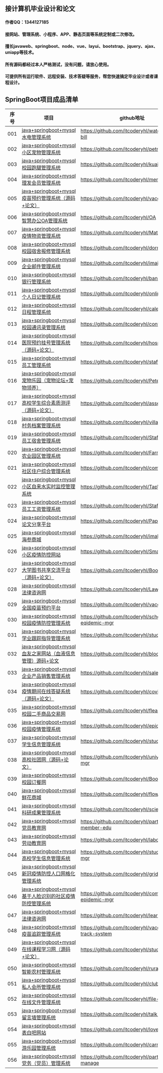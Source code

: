 ## 接计算机毕业设计和论文

#### 作者QQ：1344127185
#### 接网站、管理系统、小程序、APP、静态页面等系统定制或二次修改。
#### 擅长javaweb、springboot、node、vue、layui、bootstrap、jquery、ajax、uniapp等技术。
#### 所有源码都经过本人严格测试，没有问题，请放心使用。
#### 可提供所有运行软件、远程安装、技术答疑等服务，帮您快速搞定毕业设计或者课程设计。

## SpringBoot项目成品清单

| 序号 | 项目                                                         | github地址                                           |
| ---- | ------------------------------------------------------------ | ---------------------------------------------------- |
| 001  | [java+springboot+mysql水电管理系统](http://www.xiaoniucr.com/project/view/526.html) | https://github.com/itcoderyhl/water-elec-bill        |
| 002  | [java+springboot+mysql小区宠物管理系统](http://www.xiaoniucr.com/project/view/536.html) | https://github.com/itcoderyhl/petmgr                 |
| 003  | [java+springboot+mysql校园跑腿管理系统](http://www.xiaoniucr.com/project/view/525.html) | https://github.com/itcoderyhl/kuaidi                 |
| 004  | [java+springboot+mysql理发会员管理系统](http://www.xiaoniucr.com/project/view/540.html) | https://github.com/itcoderyhl/member                 |
| 005  | [java+springboot+mysql疫苗预约管理系统（源码+论文）](http://www.xiaoniucr.com/project/view/518.html) | https://github.com/itcoderyhl/vaccine                |
| 006  | [java+springboot+mysql智慧办公OA管理系统](http://www.xiaoniucr.com/project/view/550.html) | https://github.com/itcoderyhl/OA                     |
| 007  | [java+springboot+mysql疫情物资管理系统](http://www.xiaoniucr.com/project/view/549.html) | https://github.com/itcoderyhl/Material               |
| 008  | [java+springboot+mysql校园宿舍报修管理系统](http://www.xiaoniucr.com/project/view/548.html) | https://github.com/itcoderyhl/dormfix                |
| 009  | [java+springboot+mysql企业邮件管理系统](http://www.xiaoniucr.com/project/view/546.html) | https://github.com/itcoderyhl/imail                  |
| 010  | [java+springboot+mysql银行管理系统](http://www.xiaoniucr.com/project/view/541.html) | https://github.com/itcoderyhl/bank                   |
| 011  | [java+springboot+mysql个人日记管理系统](http://www.xiaoniucr.com/project/view/545.html) | https://github.com/itcoderyhl/onlineNotes            |
| 012  | [java+springboot+mysql日程管理系统](http://www.xiaoniucr.com/project/view/534.html) | https://github.com/itcoderyhl/calendarOnline         |
| 013  | [java+springboot+mysql校园通讯录管理系统](http://www.xiaoniucr.com/project/view/535.html) | https://github.com/itcoderyhl/contactBook            |
| 014  | [java+springboot+mysql医院预约挂号管理系统（源码+论文）](http://www.xiaoniucr.com/project/view/543.html) | https://github.com/itcoderyhl/hospitalMgr            |
| 015  | [java+springboot+mysql员工管理系统](http://www.xiaoniucr.com/project/view/538.html) | https://github.com/itcoderyhl/staffMgr               |
| 016  | [java+springboot+mysql宠物乐园（宠物论坛+宠物领养）](http://www.xiaoniucr.com/project/view/629.html) | https://github.com/itcoderyhl/Peteden                |
| 017  | [java+springboot+mysql高校学生综合素质测评（源码+论文）](http://www.xiaoniucr.com/project/view/530.html) | https://github.com/itcoderyhl/assess-mgr             |
| 018  | [java+springboot+mysql村务档案管理系统](http://www.xiaoniucr.com/project/view/531.html) | https://github.com/itcoderyhl/village-mgr            |
| 019  | [java+springboot+mysql员工宿舍管理系统](http://www.xiaoniucr.com/project/view/551.html) | https://github.com/itcoderyhl/Staffdorm              |
| 020  | [java+springboot+mysql农业园区管理系统](http://www.xiaoniucr.com/project/view/532.html) | https://github.com/itcoderyhl/Farm                   |
| 021  | [java+springboot+mysql社区住户综合管理系统](http://www.xiaoniucr.com/project/view/537.html) | https://github.com/itcoderyhl/community              |
| 022  | [java+springboot+mysql小区自来水实时监控管理系统](http://www.xiaoniucr.com/project/view/542.html) | https://github.com/itcoderyhl/TapWater               |
| 023  | [java+springboot+mysql员工工资管理系统](http://www.xiaoniucr.com/project/view/533.html) | https://github.com/itcoderyhl/StaffSalary            |
| 024  | [java+springboot+mysql论文分享平台](http://www.xiaoniucr.com/project/view/580.html) | https://github.com/itcoderyhl/Paper                  |
| 025  | [java+springboot+mysql海参商城](http://www.xiaoniucr.com/project/view/582.html) | https://github.com/itcoderyhl/imall                  |
| 026  | [java+springboot+mysql小区疫情防控网站](http://www.xiaoniucr.com/project/view/581.html) | https://github.com/itcoderyhl/SmartVillage           |
| 027  | [java+springboot+mysql大学图书共享交流平台（源码+论文）](http://www.xiaoniucr.com/project/view/553.html) | https://github.com/itcoderyhl/BookSharing            |
| 028  | [java+springboot+mysql法律咨询网](http://www.xiaoniucr.com/project/view/544.html) | https://github.com/itcoderyhl/Laws                   |
| 029  | [java+springboot+mysql全国疫苗预约平台](http://www.xiaoniucr.com/project/view/583.html) | https://github.com/itcoderyhl/vaccine-boot           |
| 030  | [java+springboot+mysql校园疫情防控管理系统](http://www.xiaoniucr.com/project/view/547.html) | https://github.com/itcoderyhl/school-eqidemic-mgr    |
| 031  | [java+springboot+mysql学业跟踪指导管理系统](http://www.xiaoniucr.com/project/view/584.html) | https://github.com/itcoderyhl/student-track          |
| 032  | [java+springboot+mysql血友之家网站（血液信息管理）源码+论文](http://www.xiaoniucr.com/project/view/585.html) | https://github.com/itcoderyhl/blood-family           |
| 033  | [java+springboot+mysql企业产品销售管理系统](http://www.xiaoniucr.com/project/view/539.html) | https://github.com/itcoderyhl/sale-mgr               |
| 034  | [java+springboot+mysql疫情期间在线答疑系统（源码+论文）](http://www.xiaoniucr.com/project/view/586.html) | https://github.com/itcoderyhl/covid-qa               |
| 035  | [java+springboot+mysql校园二手商品交易网](http://www.xiaoniucr.com/project/view/587.html) | https://github.com/itcoderyhl/fleaMarket             |
| 036  | [java+springboot+mysql校园疫情管理系统](http://www.xiaoniucr.com/project/view/630.html) | https://github.com/itcoderyhl/epidemic-mgr           |
| 037  | [java+springboot+mysql学生信息管理系统](http://www.xiaoniucr.com/project/view/588.html) | https://github.com/itcoderyhl/student-mgr            |
| 038  | [java+springboot+mysql高校社团网（源码+论文）](http://www.xiaoniucr.com/project/view/589.html) | https://github.com/itcoderyhl/univ-club-mgr          |
| 039  | [java+springboot+mysql校园订餐网](http://www.xiaoniucr.com/project/view/631.html) | https://github.com/itcoderyhl/Bookdinner             |
| 040  | [java+springboot+mysql鲜花商城](http://www.xiaoniucr.com/project/view/632.html) | https://github.com/itcoderyhl/flower-mall            |
| 041  | [java+springboot+mysql科研成果管理系统](http://www.xiaoniucr.com/project/view/633.html) | https://github.com/itcoderyhl/scientific-mgr         |
| 042  | [java+springboot+mysql党员教育网](http://www.xiaoniucr.com/project/view/634.html) | https://github.com/itcoderyhl/party-member-edu       |
| 043  | [java+springboot+mysql劳动教育网](http://www.xiaoniucr.com/project/view/635.html) | https://github.com/itcoderyhl/labor-edu              |
| 044  | [java+springboot+mysql高校学生信息管理系统](http://www.xiaoniucr.com/project/view/636.html) | https://github.com/itcoderyhl/student-info-mgr       |
| 045  | [java+springboot+mysql新冠疫情防控人口网格化管理系统](http://www.xiaoniucr.com/project/view/637.html) | https://github.com/itcoderyhl/grid-mgr               |
| 046  | [java+springboot+mysql基于人脸识别的社区疫情防控管理系统](http://www.xiaoniucr.com/project/view/638.html) | https://github.com/itcoderyhl/community-epidemic-mgr |
| 047  | [java+springboot+mysql法律咨询网](http://www.xiaoniucr.com/project/view/639.html) | https://github.com/itcoderyhl/learn-laws             |
| 048  | [java+springboot+mysql疫苗追踪管理系统](http://www.xiaoniucr.com/project/view/640.html) | https://github.com/itcoderyhl/vaccine-track-system   |
| 049  | [java+springboot+mysql在线课程学习网（源码+论文）](http://www.xiaoniucr.com/project/view/641.html) | https://github.com/itcoderyhl/study-online           |
| 050  | [java+springboot+mysql智能农村管理系统](http://www.xiaoniucr.com/project/view/642.html) | https://github.com/itcoderyhl/rural-mgr              |
| 051  | [java+springboot+mysql私人会所管理系统](http://www.xiaoniucr.com/project/view/643.html) | https://github.com/itcoderyhl/clubMgr                |
| 052  | [java+springboot+mysql在线文件管理系统](http://www.xiaoniucr.com/project/view/644.html) | https://github.com/itcoderyhl/file-mgr               |
| 053  | [java+springboot+mysql留言墙管理系统](http://www.xiaoniucr.com/project/view/560.html) | https://github.com/itcoderyhl/talk-mgr               |
| 054  | [java+springboot+mysql表白吧网站](http://www.xiaoniucr.com/project/view/645.html) | https://github.com/itcoderyhl/love-mgr               |
| 055  | [java+springboot+mysql游乐园管理系统](http://www.xiaoniucr.com/project/view/646.html) | https://github.com/itcoderyhl/carnie-mgr             |
| 056  | [java+springboot+mysql党务（党员）管理系统](http://www.xiaoniucr.com/project/view/647.html) | https://github.com/itcoderyhl/party-work-manage      |
